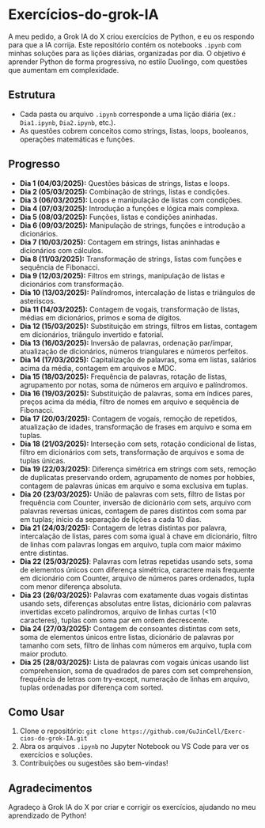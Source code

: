 # Exercícios-do-grok-IA

A meu pedido, a Grok IA do X criou exercícios de Python, e eu os respondo para que a IA corrija. Este repositório contém os notebooks `.ipynb` com minhas soluções para as lições diárias, organizadas por dia. O objetivo é aprender Python de forma progressiva, no estilo Duolingo, com questões que aumentam em complexidade.

## Estrutura
- Cada pasta ou arquivo `.ipynb` corresponde a uma lição diária (ex.: `Dia1.ipynb`, `Dia2.ipynb`, etc.).
- As questões cobrem conceitos como strings, listas, loops, booleanos, operações matemáticas e funções.

## Progresso
- **Dia 1 (04/03/2025):** Questões básicas de strings, listas e loops.
- **Dia 2 (05/03/2025):** Combinação de strings, listas e condições.
- **Dia 3 (06/03/2025):** Loops e manipulação de listas com condições.
- **Dia 4 (07/03/2025):** Introdução a funções e lógica mais complexa.
- **Dia 5 (08/03/2025):** Funções, listas e condições aninhadas.
- **Dia 6 (09/03/2025):** Manipulação de strings, funções e introdução a dicionários.
- **Dia 7 (10/03/2025):** Contagem em strings, listas aninhadas e dicionários com cálculos.
- **Dia 8 (11/03/2025):** Transformação de strings, listas com funções e sequência de Fibonacci.
- **Dia 9 (12/03/2025):** Filtros em strings, manipulação de listas e dicionários com transformação.
- **Dia 10 (13/03/2025):** Palíndromos, intercalação de listas e triângulos de asteriscos.
- **Dia 11 (14/03/2025):** Contagem de vogais, transformação de listas, médias em dicionários, primos e soma de dígitos.
- **Dia 12 (15/03/2025):** Substituição em strings, filtros em listas, contagem em dicionários, triângulo invertido e fatorial.
- **Dia 13 (16/03/2025):** Inversão de palavras, ordenação par/ímpar, atualização de dicionários, números triangulares e números perfeitos.
- **Dia 14 (17/03/2025):** Capitalização de palavras, soma em listas, salários acima da média, contagem em arquivos e MDC.
- **Dia 15 (18/03/2025):** Frequência de palavras, rotação de listas, agrupamento por notas, soma de números em arquivo e palíndromos.
- **Dia 16 (19/03/2025):** Substituição de palavras, soma em índices pares, preços acima da média, filtro de nomes em arquivo e sequência de Fibonacci.
- **Dia 17 (20/03/2025):** Contagem de vogais, remoção de repetidos, atualização de idades, transformação de frases em arquivo e soma em tuplas.
- **Dia 18 (21/03/2025):** Interseção com sets, rotação condicional de listas, filtro em dicionários com sets, transformação de arquivos e soma de tuplas únicas.
- **Dia 19 (22/03/2025):** Diferença simétrica em strings com sets, remoção de duplicatas preservando ordem, agrupamento de nomes por hobbies, contagem de palavras únicas em arquivo e soma exclusiva em tuplas.
- **Dia 20 (23/03/2025):** União de palavras com sets, filtro de listas por frequência com Counter, inversão de dicionário com sets, arquivo com palavras reversas únicas, contagem de pares distintos com soma par em tuplas; início da separação de lições a cada 10 dias.
- **Dia 21 (24/03/2025):** Contagem de letras distintas por palavra, intercalação de listas, pares com soma igual à chave em dicionário, filtro de linhas com palavras longas em arquivo, tupla com maior máximo entre distintas.
- **Dia 22 (25/03/2025)**: Palavras com letras repetidas usando sets, soma de elementos únicos com diferença simétrica, caractere mais frequente em dicionário com Counter, arquivo de números pares ordenados, tupla com menor diferença absoluta.
- **Dia 23 (26/03/2025):** Palavras com exatamente duas vogais distintas usando sets, diferenças absolutas entre listas, dicionário com palavras invertidas exceto palíndromos, arquivo de linhas curtas (<10 caracteres), tuplas com soma par em ordem decrescente.
- **Dia 24 (27/03/2025):** Contagem de consoantes distintas com sets, soma de elementos únicos entre listas, dicionário de palavras por tamanho com sets, filtro de linhas com números em arquivo, tupla com maior produto.
- **Dia 25 (28/03/2025):** Lista de palavras com vogais únicas usando list comprehension, soma de quadrados de pares com set comprehension, frequência de letras com try-except, numeração de linhas em arquivo, tuplas ordenadas por diferença com sorted.


## Como Usar
1. Clone o repositório: `git clone https://github.com/GuJinCell/Exerc-cios-do-grok-IA.git`
2. Abra os arquivos `.ipynb` no Jupyter Notebook ou VS Code para ver os exercícios e soluções.
3. Contribuições ou sugestões são bem-vindas!

## Agradecimentos
Agradeço à Grok IA do X por criar e corrigir os exercícios, ajudando no meu aprendizado de Python!
